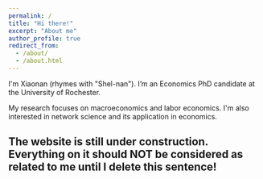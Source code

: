 ```yaml
---
permalink: /
title: "Hi there!"
excerpt: "About me"
author_profile: true
redirect_from: 
  - /about/
  - /about.html
---
```



I'm Xiaonan (rhymes with "Shel-nan"). I’m an Economics PhD candidate at the University of Rochester.

My research focuses on macroeconomics and labor economics. I'm also interested in network science and its application in economics.

## The website is still under construction. Everything on it should NOT be considered as related to me until I delete this sentence!
